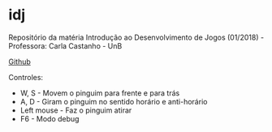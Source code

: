 # idj
Repositório da matéria Introdução ao Desenvolvimento de Jogos (01/2018) - Professora: Carla Castanho - UnB

[Github](https://github.com/EdgarFabiano/idj)

Controles:
- W, S - Movem o pinguim para frente e para trás
- A, D - Giram o pinguim no sentido horário e anti-horário
- Left mouse - Faz o pinguim atirar
- F6 - Modo debug
